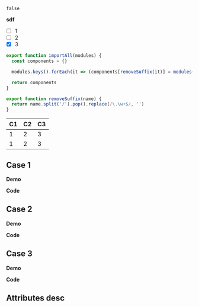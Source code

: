 `false`

<case-1 />

**sdf**

- [ ] 1
- [ ] 2
- [X] 3

``` js
export function importAll(modules) {
  const components = {}

  modules.keys().forEach(it => (components[removeSuffix(it)] = modules(it).default))

  return components
}

export function removeSuffix(name) {
  return name.split('/').pop().replace(/\.\w+$/, '')
}
```

| C1 | C2 | C3 |
| -- | -- | -- |
| 1 | 2 | 3 |
| 1 | 2 | 3 |


## Case 1

**Demo**

**Code**

## Case 2

<case-2 />

**Demo**

**Code**

## Case 3

<case-3 />

**Demo**

**Code**

## Attributes desc

<case-1 />
